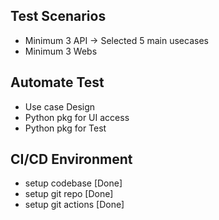 ## Test Scenarios

* Minimum 3 API -> Selected 5 main usecases
* Minimum 3 Webs


## Automate Test

* Use case Design
* Python pkg for UI access
* Python pkg for Test


## CI/CD Environment

* setup codebase [Done]
* setup git repo [Done]
* setup git actions [Done]
